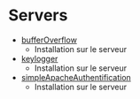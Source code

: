 # Servers

- [bufferOverflow](./bufferOverflow)
  - Installation sur le serveur
- [keylogger](./keylogger)
  - Installation sur le serveur
- [simpleApacheAuthentification](./simpleApacheAuthentification)
  - Installation sur le serveur